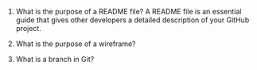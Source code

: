 
1. What is the purpose of a README file?
A README file is an essential guide that gives other developers a detailed description of your GitHub project.

1. What is the purpose of a wireframe?


1. What is a branch in Git?


